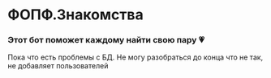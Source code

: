 # ФОПФ.Знакомства
### Этот бот поможет каждому найти свою пару 💗


Пока что есть проблемы с БД. Не могу разобраться до конца что не так, не добавляет пользователей
